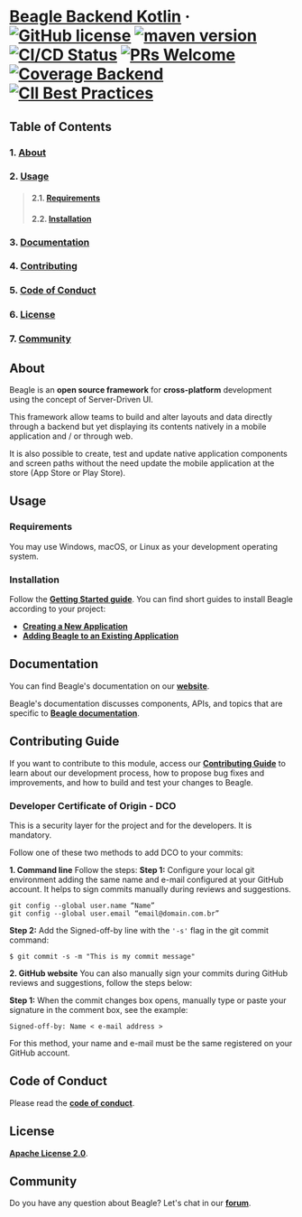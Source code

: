 # [**Beagle Backend Kotlin**](https://usebeagle.io/) &middot; [![GitHub license](https://img.shields.io/badge/license-Apache%202.0-blue)](https://github.com/ZupIT/beagle-backend-kotlin/blob/main/LICENSE.txt) [![maven version](https://img.shields.io/maven-central/v/br.com.zup.beagle/framework)](https://search.maven.org/artifact/br.com.zup.beagle/framework) [![CI/CD Status](https://github.com/ZupIT/beagle-android/actions/workflows/android-pr.yml/badge.svg?branch=main)](https://github.com/ZupIT/beagle-backend-kotlin/actions/workflows/backend-pr.yml) [![PRs Welcome](https://img.shields.io/badge/PRs-welcome-brightgreen.svg)](https://github.com/ZupIT/beagle-backend-kotlin/blob/main/CONTRIBUTING.md) [![Coverage Backend](https://sonarcloud.io/api/project_badges/measure?project=ZupIT_beagle_backend&metric=coverage)](https://sonarcloud.io/dashboard?id=ZupIT_beagle_backend) [![CII Best Practices](https://bestpractices.coreinfrastructure.org/projects/5395/badge)](https://bestpractices.coreinfrastructure.org/projects/5395) 

## **Table of Contents**

### 1. [**About**](#about)
### 2. [**Usage**](#usage)
>#### 2.1. [**Requirements**](#requirements)
>#### 2.2. [**Installation**](#installation)
### 3. [**Documentation**](#documentation)
### 4. [**Contributing**](#contributing)
### 5. [**Code of Conduct**](#code-of-conduct)
### 6. [**License**](#license)
### 7. [**Community**](#community)

## **About**
Beagle is an **open source framework** for **cross-platform** development using the concept of Server-Driven UI.

This framework allow teams to build and alter layouts and data directly through a backend but yet displaying its contents natively in a mobile application and / or through web.

It is also possible to create, test and update native application components and screen paths without the need update the mobile application at the store (App Store or Play Store).


## **Usage**
### **Requirements**

You may use Windows, macOS, or Linux as your development operating system.

### **Installation**
Follow the [**Getting Started guide**](https://docs.usebeagle.io/get-started/installing-beagle). You can find short guides to install Beagle according to your project:

- [**Creating a New Application**][new-app]
- [**Adding Beagle to an Existing Application**][existing]

[new-app]: https://docs.usebeagle.io/get-started/new-project
[existing]: https://docs.usebeagle.io/get-started/using-beagle

## **Documentation**

You can find Beagle's documentation on our [**website**][site].

Beagle's documentation discusses components, APIs, and topics that are specific to [**Beagle documentation**][b-docs].

[site]: https://usebeagle.io/
[b-docs]: https://docs.usebeagle.io/

## **Contributing Guide**

If you want to contribute to this module, access our [**Contributing Guide**][contribute] to learn about our development process, how to propose bug fixes and improvements, and how to build and test your changes to Beagle.

[contribute]: https://github.com/ZupIT/beagle-ios/blob/main/CONTRIBUTING.md

### **Developer Certificate of Origin - DCO**

 This is a security layer for the project and for the developers. It is mandatory.
 
 Follow one of these two methods to add DCO to your commits:
 
**1. Command line**
 Follow the steps: 
 **Step 1:** Configure your local git environment adding the same name and e-mail configured at your GitHub account. It helps to sign commits manually during reviews and suggestions.

 ```
git config --global user.name “Name”
git config --global user.email “email@domain.com.br”
```

**Step 2:** Add the Signed-off-by line with the `'-s'` flag in the git commit command:

```
$ git commit -s -m "This is my commit message"
```

**2. GitHub website**
You can also manually sign your commits during GitHub reviews and suggestions, follow the steps below: 

**Step 1:** When the commit changes box opens, manually type or paste your signature in the comment box, see the example:

```
Signed-off-by: Name < e-mail address >
```

For this method, your name and e-mail must be the same registered on your GitHub account.

## **Code of Conduct**

Please read the [**code of conduct**](https://github.com/ZupIT/beagle-backend-kotlin/blob/main/CODE_OF_CONDUCT.md).

## **License**

[**Apache License 2.0**](https://github.com/ZupIT/beagle-backend-kotlin/blob/main/LICENSE.txt).


## **Community**
Do you have any question about Beagle? Let's chat in our [**forum**](https://forum.zup.com.br/c/en/beagle/12). 
